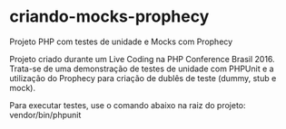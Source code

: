 # criando-mocks-prophecy
Projeto PHP com testes de unidade e Mocks com Prophecy

Projeto criado durante um Live Coding na PHP Conference Brasil 2016. Trata-se de uma demonstração de testes de unidade com PHPUnit e a utilização do Prophecy para criação de dublês de teste (dummy, stub e mock).

Para executar testes, use o comando abaixo na raiz do projeto:
vendor/bin/phpunit

